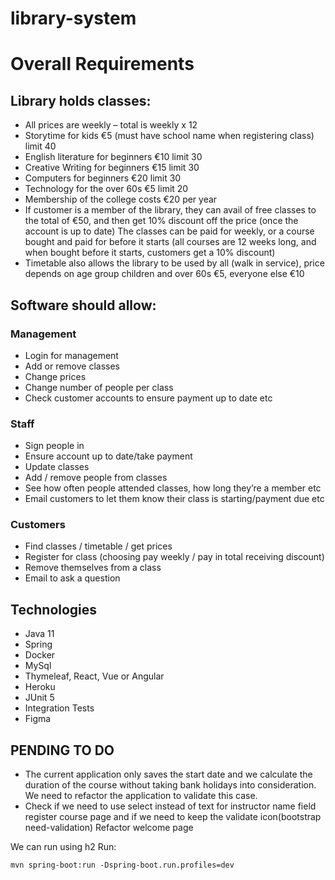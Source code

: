 # library-system

# Overall Requirements

## Library holds classes:
- All prices are weekly – total is weekly x 12
- Storytime for kids €5 (must have school name when registering class) limit 40
- English literature for beginners €10 limit 30
- Creative Writing for beginners €15 limit 30
- Computers for beginners €20 limit 30
- Technology for the over 60s €5 limit 20
- Membership of the college costs €20 per year
- If customer is a member of the library, they can avail of free classes to the total of €50, and then get 10% discount off the price (once the account is up to date)
The classes can be paid for weekly, or a course bought and paid for before it starts (all courses are 12 weeks long, and when bought before it starts, customers get a 10% discount)
- Timetable also allows the library to be used by all (walk in service), price depends on age group children and over 60s €5, everyone else €10

## Software should allow: 
### Management
- Login for management
- Add or remove classes
- Change prices
- Change number of people per class
- Check customer accounts to ensure payment up to date etc
### Staff 
- Sign people in
- Ensure account up to date/take payment
- Update classes
- Add / remove people from classes
- See how often people attended classes, how long they’re a member etc
- Email customers to let them know their class is starting/payment due etc
### Customers 
- Find classes / timetable / get prices 
- Register for class (choosing pay weekly / pay in total receiving discount)
- Remove themselves from a class
- Email to ask a question

## Technologies
- Java 11
- Spring
- Docker
- MySql
- Thymeleaf, React, Vue or Angular
- Heroku
- JUnit 5
- Integration Tests
- Figma

## PENDING TO DO 
- The current application only saves the start date and we calculate the duration of the course without taking bank holidays into consideration. We need to
  refactor the application to validate this case.
- Check if we need to use select instead of text for instructor name field register course page and if we need to keep the validate icon(bootstrap need-validation)
Refactor welcome page



We can run using h2
Run:
```console
mvn spring-boot:run -Dspring-boot.run.profiles=dev
```
